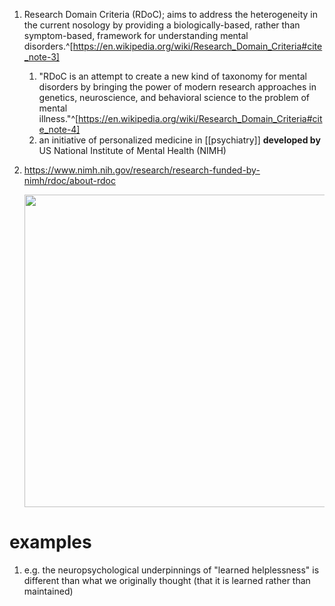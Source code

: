 1. Research Domain Criteria (RDoC); aims to address the heterogeneity in the current nosology by providing a biologically-based, rather than symptom-based, framework for understanding mental disorders.^[https://en.wikipedia.org/wiki/Research_Domain_Criteria#cite_note-3]
	1. "RDoC is an attempt to create a new kind of taxonomy for mental disorders by bringing the power of modern research approaches in genetics, neuroscience, and behavioral science to the problem of mental illness."^[https://en.wikipedia.org/wiki/Research_Domain_Criteria#cite_note-4]
	2. an initiative of personalized medicine in [[psychiatry]] **developed by** US National Institute of Mental Health (NIMH)
2. https://www.nimh.nih.gov/research/research-funded-by-nimh/rdoc/about-rdoc

	<img src="https://www.nimh.nih.gov/sites/default/files/images/rdoc/rdoc_framework_graphic.jpg" width="500" />

# examples
1. e.g. the neuropsychological underpinnings of "learned helplessness" is different than what we originally thought (that it is learned rather than maintained)